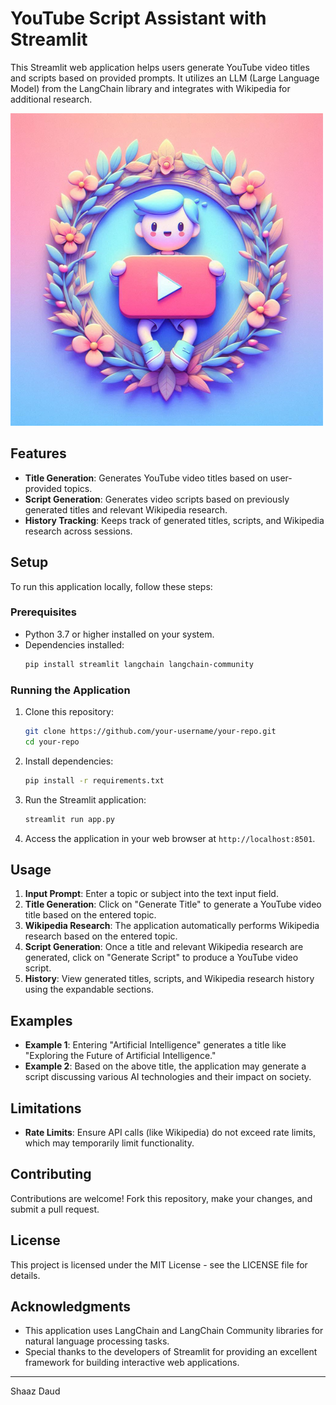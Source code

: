 # YouTube Script Assistant with Streamlit

This Streamlit web application helps users generate YouTube video titles and scripts based on provided prompts. It utilizes an LLM (Large Language Model) from the LangChain library and integrates with Wikipedia for additional research.

![YouTube Script Assistant](./Youtube.png)

## Features

- **Title Generation**: Generates YouTube video titles based on user-provided topics.
- **Script Generation**: Generates video scripts based on previously generated titles and relevant Wikipedia research.
- **History Tracking**: Keeps track of generated titles, scripts, and Wikipedia research across sessions.

## Setup

To run this application locally, follow these steps:

### Prerequisites

- Python 3.7 or higher installed on your system.
- Dependencies installed:
  ```bash
  pip install streamlit langchain langchain-community
  ```

### Running the Application

1. Clone this repository:
   ```bash
   git clone https://github.com/your-username/your-repo.git
   cd your-repo
   ```

2. Install dependencies:
   ```bash
   pip install -r requirements.txt
   ```

3. Run the Streamlit application:
   ```bash
   streamlit run app.py
   ```

4. Access the application in your web browser at `http://localhost:8501`.

## Usage

1. **Input Prompt**: Enter a topic or subject into the text input field.
2. **Title Generation**: Click on "Generate Title" to generate a YouTube video title based on the entered topic.
3. **Wikipedia Research**: The application automatically performs Wikipedia research based on the entered topic.
4. **Script Generation**: Once a title and relevant Wikipedia research are generated, click on "Generate Script" to produce a YouTube video script.
5. **History**: View generated titles, scripts, and Wikipedia research history using the expandable sections.

## Examples

- **Example 1**: Entering "Artificial Intelligence" generates a title like "Exploring the Future of Artificial Intelligence."
- **Example 2**: Based on the above title, the application may generate a script discussing various AI technologies and their impact on society.

## Limitations

- **Rate Limits**: Ensure API calls (like Wikipedia) do not exceed rate limits, which may temporarily limit functionality.

## Contributing

Contributions are welcome! Fork this repository, make your changes, and submit a pull request.

## License

This project is licensed under the MIT License - see the LICENSE file for details.

## Acknowledgments

- This application uses LangChain and LangChain Community libraries for natural language processing tasks.
- Special thanks to the developers of Streamlit for providing an excellent framework for building interactive web applications.

---

Shaaz Daud